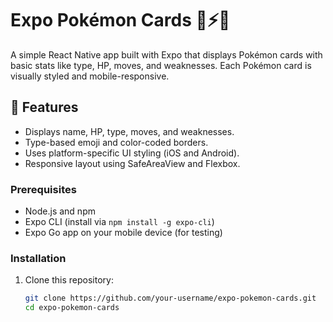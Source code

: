 # Expo Pokémon Cards 🧩⚡🔥

A simple React Native app built with Expo that displays Pokémon cards with basic stats like type, HP, moves, and weaknesses. Each Pokémon card is visually styled and mobile-responsive.

## 📱 Features

- Displays name, HP, type, moves, and weaknesses.
- Type-based emoji and color-coded borders.
- Uses platform-specific UI styling (iOS and Android).
- Responsive layout using SafeAreaView and Flexbox.
### Prerequisites

- Node.js and npm
- Expo CLI (install via `npm install -g expo-cli`)
- Expo Go app on your mobile device (for testing)

### Installation

1. Clone this repository:
   ```bash
   git clone https://github.com/your-username/expo-pokemon-cards.git
   cd expo-pokemon-cards
